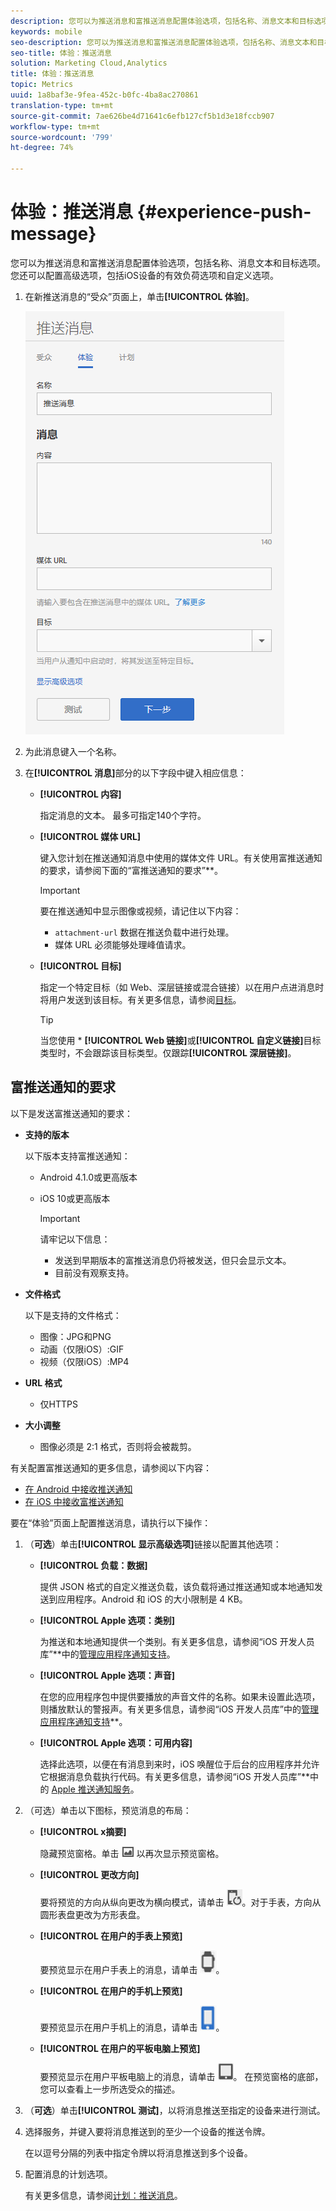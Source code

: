 ```yaml
---
description: 您可以为推送消息和富推送消息配置体验选项，包括名称、消息文本和目标选项。 您还可以配置高级选项，包括iOS设备的有效负荷选项和自定义选项。
keywords: mobile
seo-description: 您可以为推送消息和富推送消息配置体验选项，包括名称、消息文本和目标选项。 您还可以配置高级选项，包括iOS设备的有效负荷选项和自定义选项。
seo-title: 体验：推送消息
solution: Marketing Cloud,Analytics
title: 体验：推送消息
topic: Metrics
uuid: 1a8baf3e-9fea-452c-b0fc-4ba8ac270861
translation-type: tm+mt
source-git-commit: 7ae626be4d71641c6efb127cf5b1d3e18fccb907
workflow-type: tm+mt
source-wordcount: '799'
ht-degree: 74%

---
```



# 体验：推送消息 {#experience-push-message}

您可以为推送消息和富推送消息配置体验选项，包括名称、消息文本和目标选项。 您还可以配置高级选项，包括iOS设备的有效负荷选项和自定义选项。

1. 在新推送消息的“受众”页面上，单击&#x200B;**[!UICONTROL 体验]**。

   ![体验：推送消息屏幕](assets/experience-push-message.png)

1. 为此消息键入一个名称。
1. 在&#x200B;**[!UICONTROL 消息]**&#x200B;部分的以下字段中键入相应信息：

   * **[!UICONTROL 内容]**

      指定消息的文本。 最多可指定140个字符。

   * **[!UICONTROL 媒体 URL]**

      键入您计划在推送通知消息中使用的媒体文件 URL。有关使用富推送通知的要求，请参阅下面的“富推送通知的要求”**。

      >[!IMPORTANT]
      >
      >要在推送通知中显示图像或视频，请记住以下内容：
      > * `attachment-url` 数据在推送负载中进行处理。
      > * 媒体 URL 必须能够处理峰值请求。


   * **[!UICONTROL 目标]**

      指定一个特定目标（如 Web、深层链接或混合链接）以在用户点进消息时将用户发送到该目标。有关更多信息，请参阅[目标](/help/using/acquisition-main/c-create-destinations.md)。

      >[!TIP]
      >
      >当您使用 * **[!UICONTROL Web 链接]**&#x200B;或&#x200B;**[!UICONTROL 自定义链接]**&#x200B;目标类型时，不会跟踪该目标类型。仅跟踪&#x200B;**[!UICONTROL 深层链接]**。

## 富推送通知的要求

以下是发送富推送通知的要求：

* **支持的版本**

   以下版本支持富推送通知：
   * Android 4.1.0或更高版本
   * iOS 10或更高版本

      >[!IMPORTANT]
      >
      >请牢记以下信息：
      >* 发送到早期版本的富推送消息仍将被发送，但只会显示文本。
      >* 目前没有观察支持。


* **文件格式**

   以下是支持的文件格式：
   * 图像：JPG和PNG
   * 动画（仅限iOS）:GIF
   * 视频（仅限iOS）:MP4

* **URL 格式**
   * 仅HTTPS

* **大小调整**
   * 图像必须是 2:1 格式，否则将会被裁剪。

有关配置富推送通知的更多信息，请参阅以下内容：

* [在 Android 中接收推送通知](/help/android/messaging-main/push-messaging/c-set-up-rich-push-notif-android.md)
* [在 iOS 中接收富推送通知](/help/ios/messaging-main/push-messaging/c-set-up-rich-push-notif-ios.md)

要在“体验”页面上配置推送消息，请执行以下操作：

1. （**可选**）单击&#x200B;**[!UICONTROL 显示高级选项]**&#x200B;链接以配置其他选项：

   * **[!UICONTROL 负载：数据]**

      提供 JSON 格式的自定义推送负载，该负载将通过推送通知或本地通知发送到应用程序。Android 和 iOS 的大小限制是 4 KB。

   * **[!UICONTROL Apple 选项：类别]**

      为推送和本地通知提供一个类别。有关更多信息，请参阅“iOS 开发人员库”**&#x200B;中的[管理应用程序通知支持](https://developer.apple.com/library/content/documentation/NetworkingInternet/Conceptual/RemoteNotificationsPG/SupportingNotificationsinYourApp.html#//apple_ref/doc/uid/TP40008194-CH4-SW9)。

   * **[!UICONTROL Apple 选项：声音]**

      在您的应用程序包中提供要播放的声音文件的名称。如果未设置此选项，则播放默认的警报声。有关更多信息，请参阅“iOS 开发人员库”中的[管理应用程序通知支持](https://developer.apple.com/library/content/documentation/NetworkingInternet/Conceptual/RemoteNotificationsPG/SupportingNotificationsinYourApp.html#//apple_ref/doc/uid/TP40008194-CH4-SW10)**。

   * **[!UICONTROL Apple 选项：可用内容]**

      选择此选项，以便在有消息到来时，iOS 唤醒位于后台的应用程序并允许它根据消息负载执行代码。有关更多信息，请参阅“iOS 开发人员库”**&#x200B;中的 [Apple 推送通知服务](https://developer.apple.com/library/content/documentation/NetworkingInternet/Conceptual/RemoteNotificationsPG/APNSOverview.html#//apple_ref/doc/uid/TP40008194-CH8-SW1)。

1. （可选）单击以下图标，预览消息的布局：

   * **[!UICONTROL x摘要]**

      隐藏预览窗格。单击 ![预览](assets/icon_preview.png) 以再次显示预览窗格。

   * **[!UICONTROL 更改方向]**

      要将预览的方向从纵向更改为横向模式，请单击 ![方向](assets/icon_orientation.png)。对于手表，方向从圆形表盘更改为方形表盘。

   * **[!UICONTROL 在用户的手表上预览]**

      要预览显示在用户手表上的消息，请单击 ![手表图标](assets/icon_watch.png)。

   * **[!UICONTROL 在用户的手机上预览]**

      要预览显示在用户手机上的消息，请单击 ![电话图标](assets/icon_phone.png)。

   * **[!UICONTROL 在用户的平板电脑上预览]**

      要预览显示在用户平板电脑上的消息，请单击 ![平板电脑图标](assets/icon_tablet.png)。
   在预览窗格的底部，您可以查看上一步所选受众的描述。

1. （**可选**）单击&#x200B;**[!UICONTROL 测试]**，以将消息推送至指定的设备来进行测试。
1. 选择服务，并键入要将消息推送到的至少一个设备的推送令牌。

   在以逗号分隔的列表中指定令牌以将消息推送到多个设备。

1. 配置消息的计划选项。

   有关更多信息，请参阅[计划：推送消息](/help/using/in-app-messaging/t-create-push-message/c-schedule-push-message.md)。
